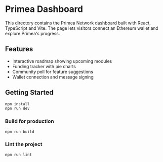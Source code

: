 # Primea Dashboard

This directory contains the Primea Network dashboard built with React, TypeScript and Vite. The page lets visitors connect an Ethereum wallet and explore Primea's progress.

## Features

- Interactive roadmap showing upcoming modules
- Funding tracker with pie charts
- Community poll for feature suggestions
- Wallet connection and message signing

## Getting Started

```bash
npm install
npm run dev
```

### Build for production

```bash
npm run build
```

### Lint the project

```bash
npm run lint
```
